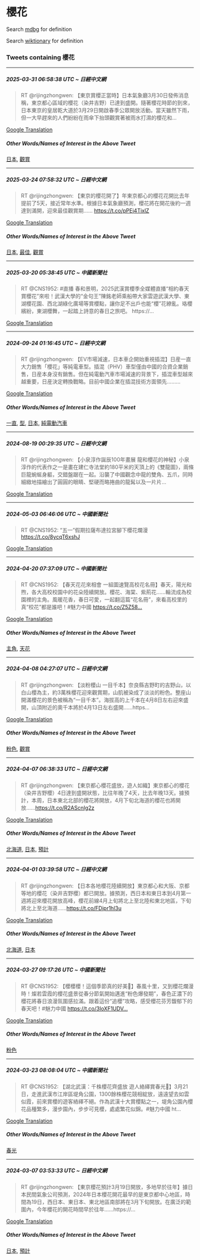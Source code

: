 # 櫻花

Search [mdbg](https://www.mdbg.net/chinese/dictionary?page=worddict&wdrst=0&wdqb=櫻花) for definition

Search [wiktionary](https://en.wiktionary.org/wiki/櫻花) for definition

### Tweets containing 櫻花

___
##### 2025-03-31 06:58:38 UTC ~ 日經中文網
> RT @rijingzhongwen: 【東京賞櫻正當時】日本氣象廳3月30日發佈消息稱，東京都心區域的櫻花（染井吉野）已達到盛開。隨著櫻花時節的到來，日本東京的皇居乾大道於3月29日開啟春季公眾開放活動。當天雖然下雨，但一大早趕來的人們紛紛在雨傘下抬頭觀賞著被雨水打濕的櫻花和…

[Google Translation](https://translate.google.com/?hi=en&tab=TT&sl=zh-CN&tl=en&op=translate&text=RT+%40rijingzhongwen%3A+%E3%80%90%E6%9D%B1%E4%BA%AC%E8%B3%9E%E6%AB%BB%E6%AD%A3%E7%95%B6%E6%99%82%E3%80%91%E6%97%A5%E6%9C%AC%E6%B0%A3%E8%B1%A1%E5%BB%B33%E6%9C%8830%E6%97%A5%E7%99%BC%E4%BD%88%E6%B6%88%E6%81%AF%E7%A8%B1%EF%BC%8C%E6%9D%B1%E4%BA%AC%E9%83%BD%E5%BF%83%E5%8D%80%E5%9F%9F%E7%9A%84%E6%AB%BB%E8%8A%B1%EF%BC%88%E6%9F%93%E4%BA%95%E5%90%89%E9%87%8E%EF%BC%89%E5%B7%B2%E9%81%94%E5%88%B0%E7%9B%9B%E9%96%8B%E3%80%82%E9%9A%A8%E8%91%97%E6%AB%BB%E8%8A%B1%E6%99%82%E7%AF%80%E7%9A%84%E5%88%B0%E4%BE%86%EF%BC%8C%E6%97%A5%E6%9C%AC%E6%9D%B1%E4%BA%AC%E7%9A%84%E7%9A%87%E5%B1%85%E4%B9%BE%E5%A4%A7%E9%81%93%E6%96%BC3%E6%9C%8829%E6%97%A5%E9%96%8B%E5%95%9F%E6%98%A5%E5%AD%A3%E5%85%AC%E7%9C%BE%E9%96%8B%E6%94%BE%E6%B4%BB%E5%8B%95%E3%80%82%E7%95%B6%E5%A4%A9%E9%9B%96%E7%84%B6%E4%B8%8B%E9%9B%A8%EF%BC%8C%E4%BD%86%E4%B8%80%E5%A4%A7%E6%97%A9%E8%B6%95%E4%BE%86%E7%9A%84%E4%BA%BA%E5%80%91%E7%B4%9B%E7%B4%9B%E5%9C%A8%E9%9B%A8%E5%82%98%E4%B8%8B%E6%8A%AC%E9%A0%AD%E8%A7%80%E8%B3%9E%E8%91%97%E8%A2%AB%E9%9B%A8%E6%B0%B4%E6%89%93%E6%BF%95%E7%9A%84%E6%AB%BB%E8%8A%B1%E5%92%8C%E2%80%A6)
##### Other Words/Names of Interest in the Above Tweet
[日本](日本.md), [觀賞](觀賞.md)
___
##### 2025-03-24 07:58:32 UTC ~ 日經中文網
> RT @rijingzhongwen: 【東京的櫻花開了】年東京都心的櫻花花開比去年提前了5天，接近常年水準。根據日本氣象廳預測，櫻花將在開花後約一週達到滿開，迎來最佳觀賞期…… https://t.co/pPEj4TixlZ

[Google Translation](https://translate.google.com/?hi=en&tab=TT&sl=zh-CN&tl=en&op=translate&text=RT+%40rijingzhongwen%3A+%E3%80%90%E6%9D%B1%E4%BA%AC%E7%9A%84%E6%AB%BB%E8%8A%B1%E9%96%8B%E4%BA%86%E3%80%91%E5%B9%B4%E6%9D%B1%E4%BA%AC%E9%83%BD%E5%BF%83%E7%9A%84%E6%AB%BB%E8%8A%B1%E8%8A%B1%E9%96%8B%E6%AF%94%E5%8E%BB%E5%B9%B4%E6%8F%90%E5%89%8D%E4%BA%865%E5%A4%A9%EF%BC%8C%E6%8E%A5%E8%BF%91%E5%B8%B8%E5%B9%B4%E6%B0%B4%E6%BA%96%E3%80%82%E6%A0%B9%E6%93%9A%E6%97%A5%E6%9C%AC%E6%B0%A3%E8%B1%A1%E5%BB%B3%E9%A0%90%E6%B8%AC%EF%BC%8C%E6%AB%BB%E8%8A%B1%E5%B0%87%E5%9C%A8%E9%96%8B%E8%8A%B1%E5%BE%8C%E7%B4%84%E4%B8%80%E9%80%B1%E9%81%94%E5%88%B0%E6%BB%BF%E9%96%8B%EF%BC%8C%E8%BF%8E%E4%BE%86%E6%9C%80%E4%BD%B3%E8%A7%80%E8%B3%9E%E6%9C%9F%E2%80%A6%E2%80%A6+https%3A%2F%2Ft.co%2FpPEj4TixlZ)
##### Other Words/Names of Interest in the Above Tweet
[日本](日本.md), [最佳](最佳.md), [觀賞](觀賞.md)
___
##### 2025-03-20 05:38:45 UTC ~ 中國新聞社
> RT @CNS1952: #直播 春和景明，2025武漢賞櫻季全媒體直播“相約春天賞櫻花”來啦！武漢大學的“金句王”陳銘老師乘船帶大家雲遊武漢大學、東湖櫻花園、西北湖綠化廣場等賞櫻點，讓你足不出戶也能“櫻”花繚亂。珞櫻繽紛，東湖櫻舞，一起踏上詩意的春日之旅吧。 https://…

[Google Translation](https://translate.google.com/?hi=en&tab=TT&sl=zh-CN&tl=en&op=translate&text=RT+%40CNS1952%3A+%23%E7%9B%B4%E6%92%AD+%E6%98%A5%E5%92%8C%E6%99%AF%E6%98%8E%EF%BC%8C2025%E6%AD%A6%E6%BC%A2%E8%B3%9E%E6%AB%BB%E5%AD%A3%E5%85%A8%E5%AA%92%E9%AB%94%E7%9B%B4%E6%92%AD%E2%80%9C%E7%9B%B8%E7%B4%84%E6%98%A5%E5%A4%A9%E8%B3%9E%E6%AB%BB%E8%8A%B1%E2%80%9D%E4%BE%86%E5%95%A6%EF%BC%81%E6%AD%A6%E6%BC%A2%E5%A4%A7%E5%AD%B8%E7%9A%84%E2%80%9C%E9%87%91%E5%8F%A5%E7%8E%8B%E2%80%9D%E9%99%B3%E9%8A%98%E8%80%81%E5%B8%AB%E4%B9%98%E8%88%B9%E5%B8%B6%E5%A4%A7%E5%AE%B6%E9%9B%B2%E9%81%8A%E6%AD%A6%E6%BC%A2%E5%A4%A7%E5%AD%B8%E3%80%81%E6%9D%B1%E6%B9%96%E6%AB%BB%E8%8A%B1%E5%9C%92%E3%80%81%E8%A5%BF%E5%8C%97%E6%B9%96%E7%B6%A0%E5%8C%96%E5%BB%A3%E5%A0%B4%E7%AD%89%E8%B3%9E%E6%AB%BB%E9%BB%9E%EF%BC%8C%E8%AE%93%E4%BD%A0%E8%B6%B3%E4%B8%8D%E5%87%BA%E6%88%B6%E4%B9%9F%E8%83%BD%E2%80%9C%E6%AB%BB%E2%80%9D%E8%8A%B1%E7%B9%9A%E4%BA%82%E3%80%82%E7%8F%9E%E6%AB%BB%E7%B9%BD%E7%B4%9B%EF%BC%8C%E6%9D%B1%E6%B9%96%E6%AB%BB%E8%88%9E%EF%BC%8C%E4%B8%80%E8%B5%B7%E8%B8%8F%E4%B8%8A%E8%A9%A9%E6%84%8F%E7%9A%84%E6%98%A5%E6%97%A5%E4%B9%8B%E6%97%85%E5%90%A7%E3%80%82+https%3A%2F%2F%E2%80%A6)
___
##### 2024-09-24 01:16:45 UTC ~ 日經中文網
> RT @rijingzhongwen: 【EV市場減速，日本車企開始重視插混】日産一直大力銷售「櫻花」等純電車型。插混（PHV）車型僅由中國的合資企業銷售，日産本身沒有銷售。但在純電動汽車市場減速的背景下，插混車型越來越重要，日産決定轉換戰略。目前中國企業在插混技術方面領先………

[Google Translation](https://translate.google.com/?hi=en&tab=TT&sl=zh-CN&tl=en&op=translate&text=RT+%40rijingzhongwen%3A+%E3%80%90EV%E5%B8%82%E5%A0%B4%E6%B8%9B%E9%80%9F%EF%BC%8C%E6%97%A5%E6%9C%AC%E8%BB%8A%E4%BC%81%E9%96%8B%E5%A7%8B%E9%87%8D%E8%A6%96%E6%8F%92%E6%B7%B7%E3%80%91%E6%97%A5%E7%94%A3%E4%B8%80%E7%9B%B4%E5%A4%A7%E5%8A%9B%E9%8A%B7%E5%94%AE%E3%80%8C%E6%AB%BB%E8%8A%B1%E3%80%8D%E7%AD%89%E7%B4%94%E9%9B%BB%E8%BB%8A%E5%9E%8B%E3%80%82%E6%8F%92%E6%B7%B7%EF%BC%88PHV%EF%BC%89%E8%BB%8A%E5%9E%8B%E5%83%85%E7%94%B1%E4%B8%AD%E5%9C%8B%E7%9A%84%E5%90%88%E8%B3%87%E4%BC%81%E6%A5%AD%E9%8A%B7%E5%94%AE%EF%BC%8C%E6%97%A5%E7%94%A3%E6%9C%AC%E8%BA%AB%E6%B2%92%E6%9C%89%E9%8A%B7%E5%94%AE%E3%80%82%E4%BD%86%E5%9C%A8%E7%B4%94%E9%9B%BB%E5%8B%95%E6%B1%BD%E8%BB%8A%E5%B8%82%E5%A0%B4%E6%B8%9B%E9%80%9F%E7%9A%84%E8%83%8C%E6%99%AF%E4%B8%8B%EF%BC%8C%E6%8F%92%E6%B7%B7%E8%BB%8A%E5%9E%8B%E8%B6%8A%E4%BE%86%E8%B6%8A%E9%87%8D%E8%A6%81%EF%BC%8C%E6%97%A5%E7%94%A3%E6%B1%BA%E5%AE%9A%E8%BD%89%E6%8F%9B%E6%88%B0%E7%95%A5%E3%80%82%E7%9B%AE%E5%89%8D%E4%B8%AD%E5%9C%8B%E4%BC%81%E6%A5%AD%E5%9C%A8%E6%8F%92%E6%B7%B7%E6%8A%80%E8%A1%93%E6%96%B9%E9%9D%A2%E9%A0%98%E5%85%88%E2%80%A6%E2%80%A6%E2%80%A6)
##### Other Words/Names of Interest in the Above Tweet
[一直](一直.md), [型](型.md), [日本](日本.md), [純電動汽車](純電動汽車.md)
___
##### 2024-08-19 00:29:35 UTC ~ 日經中文網
> RT @rijingzhongwen: 【小泉淳作誕辰100年畫展 龍和櫻花的神秘】小泉淳作的代表作之一是畫在建仁寺法堂約180平米的天頂上的《雙龍圖》，兩條巨龍蜿蜒身軀，交錯盤踞在一起。沿襲了中國觀念中龍的雙角、五爪，同時細緻地描繪出了圓圓的眼睛、堅硬而略捲曲的龍髯以及一片片…

[Google Translation](https://translate.google.com/?hi=en&tab=TT&sl=zh-CN&tl=en&op=translate&text=RT+%40rijingzhongwen%3A+%E3%80%90%E5%B0%8F%E6%B3%89%E6%B7%B3%E4%BD%9C%E8%AA%95%E8%BE%B0100%E5%B9%B4%E7%95%AB%E5%B1%95+%E9%BE%8D%E5%92%8C%E6%AB%BB%E8%8A%B1%E7%9A%84%E7%A5%9E%E7%A7%98%E3%80%91%E5%B0%8F%E6%B3%89%E6%B7%B3%E4%BD%9C%E7%9A%84%E4%BB%A3%E8%A1%A8%E4%BD%9C%E4%B9%8B%E4%B8%80%E6%98%AF%E7%95%AB%E5%9C%A8%E5%BB%BA%E4%BB%81%E5%AF%BA%E6%B3%95%E5%A0%82%E7%B4%84180%E5%B9%B3%E7%B1%B3%E7%9A%84%E5%A4%A9%E9%A0%82%E4%B8%8A%E7%9A%84%E3%80%8A%E9%9B%99%E9%BE%8D%E5%9C%96%E3%80%8B%EF%BC%8C%E5%85%A9%E6%A2%9D%E5%B7%A8%E9%BE%8D%E8%9C%BF%E8%9C%92%E8%BA%AB%E8%BB%80%EF%BC%8C%E4%BA%A4%E9%8C%AF%E7%9B%A4%E8%B8%9E%E5%9C%A8%E4%B8%80%E8%B5%B7%E3%80%82%E6%B2%BF%E8%A5%B2%E4%BA%86%E4%B8%AD%E5%9C%8B%E8%A7%80%E5%BF%B5%E4%B8%AD%E9%BE%8D%E7%9A%84%E9%9B%99%E8%A7%92%E3%80%81%E4%BA%94%E7%88%AA%EF%BC%8C%E5%90%8C%E6%99%82%E7%B4%B0%E7%B7%BB%E5%9C%B0%E6%8F%8F%E7%B9%AA%E5%87%BA%E4%BA%86%E5%9C%93%E5%9C%93%E7%9A%84%E7%9C%BC%E7%9D%9B%E3%80%81%E5%A0%85%E7%A1%AC%E8%80%8C%E7%95%A5%E6%8D%B2%E6%9B%B2%E7%9A%84%E9%BE%8D%E9%AB%AF%E4%BB%A5%E5%8F%8A%E4%B8%80%E7%89%87%E7%89%87%E2%80%A6)
___
##### 2024-05-03 06:46:06 UTC ~ 中國新聞社
> RT @CNS1952: “五一”假期拉薩布達拉宮腳下櫻花爛漫 https://t.co/8ycqT6xshJ

[Google Translation](https://translate.google.com/?hi=en&tab=TT&sl=zh-CN&tl=en&op=translate&text=RT+%40CNS1952%3A+%E2%80%9C%E4%BA%94%E4%B8%80%E2%80%9D%E5%81%87%E6%9C%9F%E6%8B%89%E8%96%A9%E5%B8%83%E9%81%94%E6%8B%89%E5%AE%AE%E8%85%B3%E4%B8%8B%E6%AB%BB%E8%8A%B1%E7%88%9B%E6%BC%AB+https%3A%2F%2Ft.co%2F8ycqT6xshJ)
___
##### 2024-04-20 07:37:09 UTC ~ 中國新聞社
> RT @CNS1952: 【春天花花來相會 一組圖速覽高校花名冊】春天，陽光和煦，各大高校校園中的花朵陸續開放。櫻花、海棠、紫荊花……輪流成為校園裡的主角。風暖花香，春日可愛，一起翻這篇“花名冊”，來看高校里的真“校花”都是誰吧！#魅力中國 https://t.co/Z5Z58…

[Google Translation](https://translate.google.com/?hi=en&tab=TT&sl=zh-CN&tl=en&op=translate&text=RT+%40CNS1952%3A+%E3%80%90%E6%98%A5%E5%A4%A9%E8%8A%B1%E8%8A%B1%E4%BE%86%E7%9B%B8%E6%9C%83+%E4%B8%80%E7%B5%84%E5%9C%96%E9%80%9F%E8%A6%BD%E9%AB%98%E6%A0%A1%E8%8A%B1%E5%90%8D%E5%86%8A%E3%80%91%E6%98%A5%E5%A4%A9%EF%BC%8C%E9%99%BD%E5%85%89%E5%92%8C%E7%85%A6%EF%BC%8C%E5%90%84%E5%A4%A7%E9%AB%98%E6%A0%A1%E6%A0%A1%E5%9C%92%E4%B8%AD%E7%9A%84%E8%8A%B1%E6%9C%B5%E9%99%B8%E7%BA%8C%E9%96%8B%E6%94%BE%E3%80%82%E6%AB%BB%E8%8A%B1%E3%80%81%E6%B5%B7%E6%A3%A0%E3%80%81%E7%B4%AB%E8%8D%8A%E8%8A%B1%E2%80%A6%E2%80%A6%E8%BC%AA%E6%B5%81%E6%88%90%E7%82%BA%E6%A0%A1%E5%9C%92%E8%A3%A1%E7%9A%84%E4%B8%BB%E8%A7%92%E3%80%82%E9%A2%A8%E6%9A%96%E8%8A%B1%E9%A6%99%EF%BC%8C%E6%98%A5%E6%97%A5%E5%8F%AF%E6%84%9B%EF%BC%8C%E4%B8%80%E8%B5%B7%E7%BF%BB%E9%80%99%E7%AF%87%E2%80%9C%E8%8A%B1%E5%90%8D%E5%86%8A%E2%80%9D%EF%BC%8C%E4%BE%86%E7%9C%8B%E9%AB%98%E6%A0%A1%E9%87%8C%E7%9A%84%E7%9C%9F%E2%80%9C%E6%A0%A1%E8%8A%B1%E2%80%9D%E9%83%BD%E6%98%AF%E8%AA%B0%E5%90%A7%EF%BC%81%23%E9%AD%85%E5%8A%9B%E4%B8%AD%E5%9C%8B+https%3A%2F%2Ft.co%2FZ5Z58%E2%80%A6)
##### Other Words/Names of Interest in the Above Tweet
[主角](主角.md), [天花](天花.md)
___
##### 2024-04-08 04:27:07 UTC ~ 日經中文網
> RT @rijingzhongwen: 【淡粉櫻山 一目千本】奈良縣吉野町的吉野山，以白山櫻為主，約3萬株櫻花迎來觀賞期，山肌被染成了淡淡的粉色。整座山開滿櫻花的景色被稱為“一目千本”。海拔高的上千本在4月8日左右迎來盛開，山頂附近的奧千本將於4月13日左右盛開……https…

[Google Translation](https://translate.google.com/?hi=en&tab=TT&sl=zh-CN&tl=en&op=translate&text=RT+%40rijingzhongwen%3A+%E3%80%90%E6%B7%A1%E7%B2%89%E6%AB%BB%E5%B1%B1+%E4%B8%80%E7%9B%AE%E5%8D%83%E6%9C%AC%E3%80%91%E5%A5%88%E8%89%AF%E7%B8%A3%E5%90%89%E9%87%8E%E7%94%BA%E7%9A%84%E5%90%89%E9%87%8E%E5%B1%B1%EF%BC%8C%E4%BB%A5%E7%99%BD%E5%B1%B1%E6%AB%BB%E7%82%BA%E4%B8%BB%EF%BC%8C%E7%B4%843%E8%90%AC%E6%A0%AA%E6%AB%BB%E8%8A%B1%E8%BF%8E%E4%BE%86%E8%A7%80%E8%B3%9E%E6%9C%9F%EF%BC%8C%E5%B1%B1%E8%82%8C%E8%A2%AB%E6%9F%93%E6%88%90%E4%BA%86%E6%B7%A1%E6%B7%A1%E7%9A%84%E7%B2%89%E8%89%B2%E3%80%82%E6%95%B4%E5%BA%A7%E5%B1%B1%E9%96%8B%E6%BB%BF%E6%AB%BB%E8%8A%B1%E7%9A%84%E6%99%AF%E8%89%B2%E8%A2%AB%E7%A8%B1%E7%82%BA%E2%80%9C%E4%B8%80%E7%9B%AE%E5%8D%83%E6%9C%AC%E2%80%9D%E3%80%82%E6%B5%B7%E6%8B%94%E9%AB%98%E7%9A%84%E4%B8%8A%E5%8D%83%E6%9C%AC%E5%9C%A84%E6%9C%888%E6%97%A5%E5%B7%A6%E5%8F%B3%E8%BF%8E%E4%BE%86%E7%9B%9B%E9%96%8B%EF%BC%8C%E5%B1%B1%E9%A0%82%E9%99%84%E8%BF%91%E7%9A%84%E5%A5%A7%E5%8D%83%E6%9C%AC%E5%B0%87%E6%96%BC4%E6%9C%8813%E6%97%A5%E5%B7%A6%E5%8F%B3%E7%9B%9B%E9%96%8B%E2%80%A6%E2%80%A6https%E2%80%A6)
##### Other Words/Names of Interest in the Above Tweet
[粉色](粉色.md), [觀賞](觀賞.md)
___
##### 2024-04-07 06:38:33 UTC ~ 日經中文網
> RT @rijingzhongwen: 【東京都心櫻花盛放，遊人如織】東京都心的櫻花（染井吉野櫻）4日達到盛開狀態，比往年晚了4天，比去年晚13天。據預計，本周，日本東北北部的櫻花將開放，4月下旬北海道的櫻花也將開放……https://t.co/R2AScnIg2z

[Google Translation](https://translate.google.com/?hi=en&tab=TT&sl=zh-CN&tl=en&op=translate&text=RT+%40rijingzhongwen%3A+%E3%80%90%E6%9D%B1%E4%BA%AC%E9%83%BD%E5%BF%83%E6%AB%BB%E8%8A%B1%E7%9B%9B%E6%94%BE%EF%BC%8C%E9%81%8A%E4%BA%BA%E5%A6%82%E7%B9%94%E3%80%91%E6%9D%B1%E4%BA%AC%E9%83%BD%E5%BF%83%E7%9A%84%E6%AB%BB%E8%8A%B1%EF%BC%88%E6%9F%93%E4%BA%95%E5%90%89%E9%87%8E%E6%AB%BB%EF%BC%894%E6%97%A5%E9%81%94%E5%88%B0%E7%9B%9B%E9%96%8B%E7%8B%80%E6%85%8B%EF%BC%8C%E6%AF%94%E5%BE%80%E5%B9%B4%E6%99%9A%E4%BA%864%E5%A4%A9%EF%BC%8C%E6%AF%94%E5%8E%BB%E5%B9%B4%E6%99%9A13%E5%A4%A9%E3%80%82%E6%93%9A%E9%A0%90%E8%A8%88%EF%BC%8C%E6%9C%AC%E5%91%A8%EF%BC%8C%E6%97%A5%E6%9C%AC%E6%9D%B1%E5%8C%97%E5%8C%97%E9%83%A8%E7%9A%84%E6%AB%BB%E8%8A%B1%E5%B0%87%E9%96%8B%E6%94%BE%EF%BC%8C4%E6%9C%88%E4%B8%8B%E6%97%AC%E5%8C%97%E6%B5%B7%E9%81%93%E7%9A%84%E6%AB%BB%E8%8A%B1%E4%B9%9F%E5%B0%87%E9%96%8B%E6%94%BE%E2%80%A6%E2%80%A6https%3A%2F%2Ft.co%2FR2AScnIg2z)
##### Other Words/Names of Interest in the Above Tweet
[北海道](北海道.md), [日本](日本.md), [預計](預計.md)
___
##### 2024-04-01 03:39:58 UTC ~ 日經中文網
> RT @rijingzhongwen: 【日本各地櫻花陸續開放】東京都心和大阪、京都等地的櫻花（染井吉野櫻）都已開放。據預測，西日本和東日本到4月第一週將迎來櫻花開放高峰，櫻花前線4月上旬將北上至北陸和東北地區，下旬將北上至北海道……https://t.co/FDipr1hl3u

[Google Translation](https://translate.google.com/?hi=en&tab=TT&sl=zh-CN&tl=en&op=translate&text=RT+%40rijingzhongwen%3A+%E3%80%90%E6%97%A5%E6%9C%AC%E5%90%84%E5%9C%B0%E6%AB%BB%E8%8A%B1%E9%99%B8%E7%BA%8C%E9%96%8B%E6%94%BE%E3%80%91%E6%9D%B1%E4%BA%AC%E9%83%BD%E5%BF%83%E5%92%8C%E5%A4%A7%E9%98%AA%E3%80%81%E4%BA%AC%E9%83%BD%E7%AD%89%E5%9C%B0%E7%9A%84%E6%AB%BB%E8%8A%B1%EF%BC%88%E6%9F%93%E4%BA%95%E5%90%89%E9%87%8E%E6%AB%BB%EF%BC%89%E9%83%BD%E5%B7%B2%E9%96%8B%E6%94%BE%E3%80%82%E6%93%9A%E9%A0%90%E6%B8%AC%EF%BC%8C%E8%A5%BF%E6%97%A5%E6%9C%AC%E5%92%8C%E6%9D%B1%E6%97%A5%E6%9C%AC%E5%88%B04%E6%9C%88%E7%AC%AC%E4%B8%80%E9%80%B1%E5%B0%87%E8%BF%8E%E4%BE%86%E6%AB%BB%E8%8A%B1%E9%96%8B%E6%94%BE%E9%AB%98%E5%B3%B0%EF%BC%8C%E6%AB%BB%E8%8A%B1%E5%89%8D%E7%B7%9A4%E6%9C%88%E4%B8%8A%E6%97%AC%E5%B0%87%E5%8C%97%E4%B8%8A%E8%87%B3%E5%8C%97%E9%99%B8%E5%92%8C%E6%9D%B1%E5%8C%97%E5%9C%B0%E5%8D%80%EF%BC%8C%E4%B8%8B%E6%97%AC%E5%B0%87%E5%8C%97%E4%B8%8A%E8%87%B3%E5%8C%97%E6%B5%B7%E9%81%93%E2%80%A6%E2%80%A6https%3A%2F%2Ft.co%2FFDipr1hl3u)
##### Other Words/Names of Interest in the Above Tweet
[北海道](北海道.md), [日本](日本.md)
___
##### 2024-03-27 09:17:26 UTC ~ 中國新聞社
> RT @CNS1952: 【櫻櫻櫻！這個季節真的好美🌸】春風十里，又到櫻花爛漫時！燦若雲霞的櫻花盛景從春分節氣開始邁進“粉色爆發期”，春色正濃下的櫻花將春日浪漫氛圍感拉滿。跟着這份“追櫻”攻略，感受櫻花芬芳馥郁下的春天吧！#魅力中國 https://t.co/3IoXF1UDV…

[Google Translation](https://translate.google.com/?hi=en&tab=TT&sl=zh-CN&tl=en&op=translate&text=RT+%40CNS1952%3A+%E3%80%90%E6%AB%BB%E6%AB%BB%E6%AB%BB%EF%BC%81%E9%80%99%E5%80%8B%E5%AD%A3%E7%AF%80%E7%9C%9F%E7%9A%84%E5%A5%BD%E7%BE%8E%F0%9F%8C%B8%E3%80%91%E6%98%A5%E9%A2%A8%E5%8D%81%E9%87%8C%EF%BC%8C%E5%8F%88%E5%88%B0%E6%AB%BB%E8%8A%B1%E7%88%9B%E6%BC%AB%E6%99%82%EF%BC%81%E7%87%A6%E8%8B%A5%E9%9B%B2%E9%9C%9E%E7%9A%84%E6%AB%BB%E8%8A%B1%E7%9B%9B%E6%99%AF%E5%BE%9E%E6%98%A5%E5%88%86%E7%AF%80%E6%B0%A3%E9%96%8B%E5%A7%8B%E9%82%81%E9%80%B2%E2%80%9C%E7%B2%89%E8%89%B2%E7%88%86%E7%99%BC%E6%9C%9F%E2%80%9D%EF%BC%8C%E6%98%A5%E8%89%B2%E6%AD%A3%E6%BF%83%E4%B8%8B%E7%9A%84%E6%AB%BB%E8%8A%B1%E5%B0%87%E6%98%A5%E6%97%A5%E6%B5%AA%E6%BC%AB%E6%B0%9B%E5%9C%8D%E6%84%9F%E6%8B%89%E6%BB%BF%E3%80%82%E8%B7%9F%E7%9D%80%E9%80%99%E4%BB%BD%E2%80%9C%E8%BF%BD%E6%AB%BB%E2%80%9D%E6%94%BB%E7%95%A5%EF%BC%8C%E6%84%9F%E5%8F%97%E6%AB%BB%E8%8A%B1%E8%8A%AC%E8%8A%B3%E9%A6%A5%E9%83%81%E4%B8%8B%E7%9A%84%E6%98%A5%E5%A4%A9%E5%90%A7%EF%BC%81%23%E9%AD%85%E5%8A%9B%E4%B8%AD%E5%9C%8B+https%3A%2F%2Ft.co%2F3IoXF1UDV%E2%80%A6)
##### Other Words/Names of Interest in the Above Tweet
[粉色](粉色.md)
___
##### 2024-03-23 08:08:04 UTC ~ 中國新聞社
> RT @CNS1952: 【湖北武漢：千株櫻花齊盛放 遊人絡繹賞春光🌸】3月21日，走進武漢市江岸區堤角公園，1300餘株櫻花競相綻放，遠遠望去如雲似霞，前來賞櫻的遊客絡繹不絕。作為武漢十大賞櫻點之一，堤角公園內櫻花品種繁多，漫步園內，步步可見櫻，處處繁花似錦。#魅力中國 ht…

[Google Translation](https://translate.google.com/?hi=en&tab=TT&sl=zh-CN&tl=en&op=translate&text=RT+%40CNS1952%3A+%E3%80%90%E6%B9%96%E5%8C%97%E6%AD%A6%E6%BC%A2%EF%BC%9A%E5%8D%83%E6%A0%AA%E6%AB%BB%E8%8A%B1%E9%BD%8A%E7%9B%9B%E6%94%BE+%E9%81%8A%E4%BA%BA%E7%B5%A1%E7%B9%B9%E8%B3%9E%E6%98%A5%E5%85%89%F0%9F%8C%B8%E3%80%913%E6%9C%8821%E6%97%A5%EF%BC%8C%E8%B5%B0%E9%80%B2%E6%AD%A6%E6%BC%A2%E5%B8%82%E6%B1%9F%E5%B2%B8%E5%8D%80%E5%A0%A4%E8%A7%92%E5%85%AC%E5%9C%92%EF%BC%8C1300%E9%A4%98%E6%A0%AA%E6%AB%BB%E8%8A%B1%E7%AB%B6%E7%9B%B8%E7%B6%BB%E6%94%BE%EF%BC%8C%E9%81%A0%E9%81%A0%E6%9C%9B%E5%8E%BB%E5%A6%82%E9%9B%B2%E4%BC%BC%E9%9C%9E%EF%BC%8C%E5%89%8D%E4%BE%86%E8%B3%9E%E6%AB%BB%E7%9A%84%E9%81%8A%E5%AE%A2%E7%B5%A1%E7%B9%B9%E4%B8%8D%E7%B5%95%E3%80%82%E4%BD%9C%E7%82%BA%E6%AD%A6%E6%BC%A2%E5%8D%81%E5%A4%A7%E8%B3%9E%E6%AB%BB%E9%BB%9E%E4%B9%8B%E4%B8%80%EF%BC%8C%E5%A0%A4%E8%A7%92%E5%85%AC%E5%9C%92%E5%85%A7%E6%AB%BB%E8%8A%B1%E5%93%81%E7%A8%AE%E7%B9%81%E5%A4%9A%EF%BC%8C%E6%BC%AB%E6%AD%A5%E5%9C%92%E5%85%A7%EF%BC%8C%E6%AD%A5%E6%AD%A5%E5%8F%AF%E8%A6%8B%E6%AB%BB%EF%BC%8C%E8%99%95%E8%99%95%E7%B9%81%E8%8A%B1%E4%BC%BC%E9%8C%A6%E3%80%82%23%E9%AD%85%E5%8A%9B%E4%B8%AD%E5%9C%8B+ht%E2%80%A6)
##### Other Words/Names of Interest in the Above Tweet
[春光](春光.md)
___
##### 2024-03-07 03:53:33 UTC ~ 日經中文網
> RT @rijingzhongwen: 【東京櫻花預計3月19日開放，多地早於往年】據日本民間氣象公司預測，2024年日本櫻花開花最早的是東京都中心地區，時間為19日，西日本、東日本、東北地區南部將在3月下旬開放。在廣泛的範圍內，今年櫻花的開花時間早於往年……https://…

[Google Translation](https://translate.google.com/?hi=en&tab=TT&sl=zh-CN&tl=en&op=translate&text=RT+%40rijingzhongwen%3A+%E3%80%90%E6%9D%B1%E4%BA%AC%E6%AB%BB%E8%8A%B1%E9%A0%90%E8%A8%883%E6%9C%8819%E6%97%A5%E9%96%8B%E6%94%BE%EF%BC%8C%E5%A4%9A%E5%9C%B0%E6%97%A9%E6%96%BC%E5%BE%80%E5%B9%B4%E3%80%91%E6%93%9A%E6%97%A5%E6%9C%AC%E6%B0%91%E9%96%93%E6%B0%A3%E8%B1%A1%E5%85%AC%E5%8F%B8%E9%A0%90%E6%B8%AC%EF%BC%8C2024%E5%B9%B4%E6%97%A5%E6%9C%AC%E6%AB%BB%E8%8A%B1%E9%96%8B%E8%8A%B1%E6%9C%80%E6%97%A9%E7%9A%84%E6%98%AF%E6%9D%B1%E4%BA%AC%E9%83%BD%E4%B8%AD%E5%BF%83%E5%9C%B0%E5%8D%80%EF%BC%8C%E6%99%82%E9%96%93%E7%82%BA19%E6%97%A5%EF%BC%8C%E8%A5%BF%E6%97%A5%E6%9C%AC%E3%80%81%E6%9D%B1%E6%97%A5%E6%9C%AC%E3%80%81%E6%9D%B1%E5%8C%97%E5%9C%B0%E5%8D%80%E5%8D%97%E9%83%A8%E5%B0%87%E5%9C%A83%E6%9C%88%E4%B8%8B%E6%97%AC%E9%96%8B%E6%94%BE%E3%80%82%E5%9C%A8%E5%BB%A3%E6%B3%9B%E7%9A%84%E7%AF%84%E5%9C%8D%E5%85%A7%EF%BC%8C%E4%BB%8A%E5%B9%B4%E6%AB%BB%E8%8A%B1%E7%9A%84%E9%96%8B%E8%8A%B1%E6%99%82%E9%96%93%E6%97%A9%E6%96%BC%E5%BE%80%E5%B9%B4%E2%80%A6%E2%80%A6https%3A%2F%2F%E2%80%A6)
##### Other Words/Names of Interest in the Above Tweet
[日本](日本.md), [預計](預計.md)
